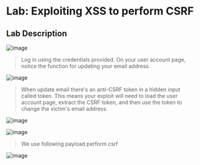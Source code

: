 # Lab: Exploiting XSS to perform CSRF #

## Lab Description ##

![image](https://github.com/anandurdas11/Web_Securityy/assets/83402050/2449d522-300e-49ab-8c3a-ae82a3ab3419)

> Log in using the credentials provided. On your user account page, notice the function for updating your email address.

![image](https://github.com/anandurdas11/Web_Securityy/assets/83402050/576851d6-f231-4db7-a8d5-d13368bd05ce)

> When update email there's an anti-CSRF token in a hidden input called token.
  This means your exploit will need to load the user account page, extract the CSRF token,
  and then use the token to change the victim's email address.

![image](https://github.com/anandurdas11/Web_Securityy/assets/83402050/ff3756f4-740d-4eee-948f-0b4e89aadfd7)

![image](https://github.com/anandurdas11/Web_Securityy/assets/83402050/975c12a5-3c6b-4f42-b2c3-36596964aa41)

> We use following payload perform csrf

![image](https://github.com/anandurdas11/Web_Securityy/assets/83402050/e2b5ea4f-2829-411a-86a4-6c24a824c3ce)
